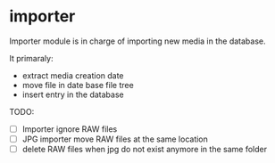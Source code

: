 # importer

Importer module is in charge of importing new media in the database.

It primaraly:
- extract media creation date
- move file in date base file tree
- insert entry in the database

TODO:
- [ ] Importer ignore RAW files
- [ ] JPG importer move RAW files at the same location
- [ ] delete RAW files when jpg do not exist anymore in the same folder
